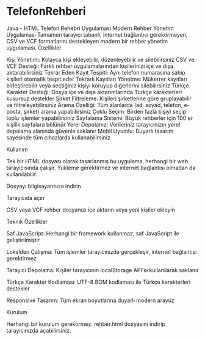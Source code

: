 # TelefonRehberi
Java - HTML Telefon Rehebri Uygulaması
Modern Rehber Yönetim Uygulaması
Tamamen tarayıcı tabanlı, internet bağlantısı gerektirmeyen, CSV ve VCF formatlarını destekleyen modern bir rehber yönetim uygulaması.
Özellikler

Kişi Yönetimi: Kolayca kişi ekleyebilir, düzenleyebilir ve silebilirsiniz
CSV ve VCF Desteği: Farklı rehber uygulamalarından kişilerinizi içe ve dışa aktarabilirsiniz
Tekrar Eden Kayıt Tespiti: Aynı telefon numarasına sahip kişileri otomatik tespit eder
Tekrarlı Kayıtları Yönetme: Mükerrer kayıtları birleştirebilir veya seçtiğiniz kişiyi koruyup diğerlerini silebilirsiniz
Türkçe Karakter Desteği: Dosya içe ve dışa aktarımlarında Türkçe karakterleri kusursuz destekler
Şirket Filtreleme: Kişileri şirketlerine göre gruplayabilir ve filtreleyebilirsiniz
Arama Özelliği: Tüm alanlarda (ad, soyad, telefon, e-posta, şirket) arama yapabilirsiniz
Çoklu Seçim: Birden fazla kişiyi seçip toplu işlemler yapabilirsiniz
Sayfalama Sistemi: Büyük rehberler için 100'er kişilik sayfalara bölünür
Yerel Depolama: Verileriniz tarayıcınızın yerel depolama alanında güvenle saklanır
Mobil Uyumlu: Duyarlı tasarım sayesinde tüm cihazlarda kullanabilirsiniz

Kullanım

Tek bir HTML dosyası olarak tasarlanmış bu uygulama, herhangi bir web tarayıcısında çalışır. Yükleme gerektirmez ve internet bağlantısı olmadan da kullanılabilir.

Dosyayı bilgisayarınıza indirin

Tarayıcıda açın

CSV veya VCF rehber dosyanızı içe aktarın veya yeni kişiler ekleyin



Teknik Özellikler

Saf JavaScript: Herhangi bir framework kullanmaz, saf JavaScript ile geliştirilmiştir

Lokalden Çalışma: Tüm işlemler tarayıcınızda gerçekleşir, internet bağlantısı gerektirmez

Tarayıcı Depolama: Kişiler tarayıcının localStorage API'si kullanılarak saklanır

Türkçe Karakter Kodlaması: UTF-8 BOM kodlaması ile Türkçe karakterleri destekler

Responsive Tasarım: Tüm ekran boyutlarına duyarlı modern arayüz

Kurulum

Herhangi bir kurulum gerektirmez. rehber.html dosyasını indirip tarayıcınızda açabilirsiniz.

